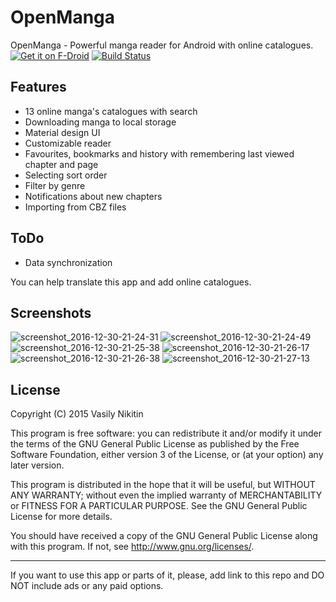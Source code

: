 # OpenManga

OpenManga - Powerful manga reader for Android with online catalogues.
[![Get it on F-Droid](https://cloud.githubusercontent.com/assets/8948226/22860847/7476f5c4-f112-11e6-9031-5ac233d26678.png)](https://f-droid.org/repository/browse/?fdid=org.nv95.openmanga)
[![Build Status](https://travis-ci.org/nv95/OpenManga.svg?branch=master)](https://travis-ci.org/nv95/OpenManga)

## Features
 - 13 online manga's catalogues with search
 - Downloading manga to local storage
 - Material design UI
 - Customizable reader
 - Favourites, bookmarks and history with remembering last viewed chapter and page
 - Selecting sort order
 - Filter by genre
 - Notifications about new chapters
 - Importing from CBZ files

## ToDo
 - Data synchronization
 
You can help translate this app and add online catalogues.

## Screenshots

![screenshot_2016-12-30-21-24-31](https://cloud.githubusercontent.com/assets/8948226/21576637/ee62bed0-cf3f-11e6-8e59-a68d5f61b217.png)
![screenshot_2016-12-30-21-24-49](https://cloud.githubusercontent.com/assets/8948226/21576638/eea8c8c6-cf3f-11e6-9b6b-3e42e793a5c1.png)
![screenshot_2016-12-30-21-25-38](https://cloud.githubusercontent.com/assets/8948226/21576639/eeaa76a8-cf3f-11e6-90ec-1ec37d2a2dce.png)
![screenshot_2016-12-30-21-26-17](https://cloud.githubusercontent.com/assets/8948226/21576642/ef540e2a-cf3f-11e6-9aef-cd3aeb845aea.png)
![screenshot_2016-12-30-21-26-38](https://cloud.githubusercontent.com/assets/8948226/21576640/ef35288e-cf3f-11e6-822e-abefe873f6aa.png)
![screenshot_2016-12-30-21-27-13](https://cloud.githubusercontent.com/assets/8948226/21576641/ef355192-cf3f-11e6-8a0e-4eb44d2a13c2.png)

## License

Copyright (C) 2015 Vasily Nikitin

This program is free software: you can redistribute it and/or modify it under the terms of the GNU General Public License as published by the Free Software Foundation, either version 3 of the License, or (at your option) any later version.

This program is distributed in the hope that it will be useful, but WITHOUT ANY WARRANTY; without even the implied warranty of MERCHANTABILITY or FITNESS FOR A PARTICULAR PURPOSE. See the GNU General Public License for more details.

You should have received a copy of the GNU General Public License along with this program. If not, see http://www.gnu.org/licenses/.

---


If you want to use this app or parts of it, please, add link to this repo and DO NOT include ads or any paid options.
